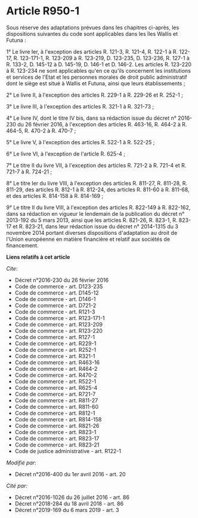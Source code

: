 # Article R950-1

Sous réserve des adaptations prévues dans les chapitres ci-après, les dispositions suivantes du code sont applicables dans
les îles Wallis et Futuna : 

1° Le livre Ier, à l'exception des articles R. 121-3, R. 121-4, R. 122-1 à R. 122-17, R. 123-171-1, R. 123-209 à R. 123-219,
D. 123-235, D. 123-236, R. 127-1 à R. 133-2, D. 145-12 à D. 145-19, D. 146-1 et D. 146-2. Les articles R. 123-220 à R.
123-234 ne sont applicables qu'en ce qu'ils concernent les institutions et services de l'Etat et les personnes morales de
droit public administratif dont le siège est situé à Wallis et Futuna, ainsi que leurs établissements ; 

2° Le livre II, à l'exception des articles R. 229-1 à R. 229-26 et R. 252-1 ; 

3° Le livre III, à l'exception des articles R. 321-1 à R. 321-73 ; 

4° Le livre IV, dont le titre IV bis, dans sa rédaction issue du décret n° 2016-230 du 26 février 2016, à l'exception des
articles R. 463-16, R. 464-2 à R. 464-5, R. 470-2 à R. 470-7 ; 

5° Le livre V, à l'exception des articles R. 522-1 à R. 522-25 ; 

6° Le livre VI, à l'exception de l'article R. 625-4 ; 

7° Le titre II du livre VII, à l'exception des articles R. 721-2 à R. 721-4 et R. 721-7 à R. 724-21 ; 

8° Le titre Ier du livre VIII, à l'exception des articles R. 811-27, R. 811-28, R. 811-29, des articles R. 812-1 à R. 812-24,
des articles R. 811-60 à R. 811-68, et des articles R. 814-158 à R. 814-169 ; 

9° Le titre II du livre VIII, à l'exception des articles R. 822-149 à R. 822-162, dans sa rédaction en vigueur le lendemain
de la publication du décret n° 2013-192 du 5 mars 2013, ainsi que les articles R. 821-26, R. 823-1, 
R. 823-17 et R. 823-21, dans leur rédaction issue du décret n° 2014-1315 du 3 novembre 2014 portant diverses dispositions
d'adaptation au droit de l'Union européenne en matière financière et relatif aux sociétés de financement.

**Liens relatifs à cet article**

_Cite_:

  - Décret n°2016-230 du 26 février 2016
  - Code de commerce - art. D123-235
  - Code de commerce - art. D145-12
  - Code de commerce - art. D146-1
  - Code de commerce - art. D721-2
  - Code de commerce - art. R121-3
  - Code de commerce - art. R123-171-1
  - Code de commerce - art. R123-209
  - Code de commerce - art. R123-220
  - Code de commerce - art. R127-1
  - Code de commerce - art. R229-1
  - Code de commerce - art. R252-1
  - Code de commerce - art. R321-1
  - Code de commerce - art. R463-16
  - Code de commerce - art. R464-2
  - Code de commerce - art. R470-2
  - Code de commerce - art. R522-1
  - Code de commerce - art. R625-4
  - Code de commerce - art. R721-7
  - Code de commerce - art. R811-27
  - Code de commerce - art. R811-60
  - Code de commerce - art. R812-1
  - Code de commerce - art. R814-158
  - Code de commerce - art. R821-26
  - Code de commerce - art. R823-1
  - Code de commerce - art. R823-17
  - Code de commerce - art. R823-21
  - Code de justice administrative - art. R122-1

_Modifié par_:

  - Décret n°2016-400 du 1er avril 2016 - art. 20

_Cité par_:

  - Décret n°2016-1026 du 26 juillet 2016 - art. 86
  - Décret n°2018-284 du 18 avril 2018 - art. 86
  - Décret n°2019-169 du 6 mars 2019 - art. 3
